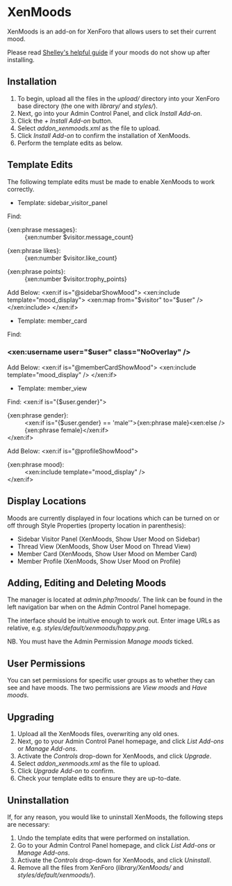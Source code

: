 XenMoods
====

XenMoods is an add-on for XenForo that allows users to set their current mood.

Please read [Shelley's helpful guide](http://xenforo.com/community/threads/xenmood-guide.9773/) if your moods do not show up after installing.

Installation
----

1. To begin, upload all the files in the *upload/* directory into your XenForo base directory (the one with *library/* and *styles/*).
2. Next, go into your Admin Control Panel, and click *Install Add-on*.
3. Click the *+ Install Add-on* button.
4. Select *addon_xenmoods.xml* as the file to upload.
5. Click *Install Add-on* to confirm the installation of XenMoods.
6. Perform the template edits as below.

Template Edits
----

The following template edits must be made to enable XenMoods to work correctly.

- Template: sidebar_visitor_panel

Find:
	<div class="stats">
		<dl class="pairsJustified"><dt>{xen:phrase messages}:</dt> <dd>{xen:number $visitor.message_count}</dd></dl>
		<dl class="pairsJustified"><dt>{xen:phrase likes}:</dt> <dd>{xen:number $visitor.like_count}</dd></dl>
		<dl class="pairsJustified"><dt>{xen:phrase points}:</dt> <dd>{xen:number $visitor.trophy_points}</dd></dl>
	</div>

Add Below:
	<xen:if is="@sidebarShowMood">
		<xen:include template="mood_display">
			<xen:map from="$visitor" to="$user" />
		</xen:include>
	</xen:if>

- Template: member_card

Find:
	<h3 class="username"><xen:username user="$user" class="NoOverlay" /></h3>

Add Below:
	<xen:if is="@memberCardShowMood">
		<xen:include template="mood_display" />
	</xen:if>

- Template: member_view

Find:
	<xen:if is="{$user.gender}">
		<dt>{xen:phrase gender}:</dt>
			<dd itemprop="gender"><xen:if is="{$user.gender} == 'male'">{xen:phrase male}<xen:else />{xen:phrase female}</xen:if></dd>
	</xen:if>

Add Below:
	<xen:if is="@profileShowMood">
		<dt>{xen:phrase mood}:</dt>
			<dd><xen:include template="mood_display" /></dd>
	</xen:if>

Display Locations
----

Moods are currently displayed in four locations which can be turned on or off through Style Properties (property location in parenthesis):
- Sidebar Visitor Panel (XenMoods, Show User Mood on Sidebar)
- Thread View (XenMoods, Show User Mood on Thread View)
- Member Card (XenMoods, Show User Mood on Member Card)
- Member Profile (XenMoods, Show User Mood on Profile)

Adding, Editing and Deleting Moods
----

The manager is located at *admin.php?moods/*. The link can be found in the left navigation bar when on the Admin Control Panel homepage.

The interface should be intuitive enough to work out. Enter image URLs as relative, e.g. *styles/default/xenmoods/happy.png*.

NB. You must have the Admin Permission *Manage moods* ticked.

User Permissions
----

You can set permissions for specific user groups as to whether they can see and have moods. The two permissions are *View moods* and *Have moods*.

Upgrading
----

1. Upload all the XenMoods files, overwriting any old ones.
2. Next, go to your Admin Control Panel homepage, and click *List Add-ons* or *Manage Add-ons*.
3. Activate the *Controls* drop-down for XenMoods, and click *Upgrade*.
4. Select *addon_xenmoods.xml* as the file to upload.
5. Click *Upgrade Add-on* to confirm.
6. Check your template edits to ensure they are up-to-date.

Uninstallation
----

If, for any reason, you would like to uninstall XenMoods, the following steps are necessary:
1. Undo the template edits that were performed on installation.
2. Go to your Admin Control Panel homepage, and click *List Add-ons* or *Manage Add-ons*.
3. Activate the *Controls* drop-down for XenMoods, and click *Uninstall*.
4. Remove all the files from XenForo (*library/XenMoods/* and *styles/default/xenmoods/*).